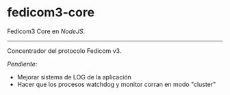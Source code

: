 # fedicom3-core
Fedicom3 Core en _NodeJS_.

---

Concentrador del protocolo Fedicom v3.

*Pendiente:*
- Mejorar sistema de LOG de la aplicación
- Hacer que los procesos watchdog y monitor corran en modo "cluster"
